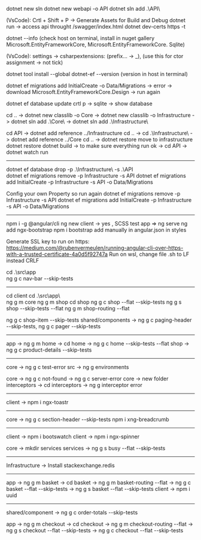 dotnet new sln
dotnet new webapi -o API
dotnet sln add .\API\

(VsCode): Crtl + Shift + P -> Generate Assets for Build and Debug
dotnet run -> access api throught /swagger/index.html
dotnet dev-certs https -t

dotnet --info 
(check host on terminal, install in nuget gallery Microsoft.EntityFrameworkCore,
Microsoft.EntityFrameworkCore. Sqlite) 

(VsCode): settings -> csharpextensions: (prefix... -> _), (use this for ctor assignment -> not tick)

dotnet tool install --global dotnet-ef --version (version in host in terminal)

dotnet ef migrations add InitialCreate -o Data/Migrations -> error 
-> download Microsoft.EntityFrameworkCore.Design -> run again

dotnet ef database update
crtl p -> sqlite -> show database

cd .. -> dotnet new classlib -o Core -> dotnet new classlib -o Infrastructure 
-> dotnet sln add .\Core\ -> dotnet sln add .\Infrastructure\

cd API -> dotnet add reference ../Infrastructure
cd .. ->  cd .\Infrastructure\ -> dotnet add reference ../Core
cd .. -> dotnet restore
move   <ItemGroup>
    <PackageReference Include="Microsoft.EntityFrameworkCore" Version="8.0.8" />
    <PackageReference Include="Microsoft.EntityFrameworkCore.Sqlite" Version="8.0.8" />
  </ItemGroup>
to infrastructure
dotnet restore
dotnet build -> to make sure everything run ok -> cd API -> dotnet watch run

------------------------------------------------------------------------------------------------

dotnet ef database drop -p .\Infrastructure\ -s .\API\
dotnet ef migrations remove -p Infrastructure -s API
dotnet ef migrations add InitialCreate -p Infrastructure -s API -o Data/Migrations

Config your own Property so run again
dotnet ef migrations remove -p Infrastructure -s API
dotnet ef migrations add InitialCreate -p Infrastructure -s API -o Data/Migrations

------------------------------------------------------------------------------------------------
npm i -g @angular/cli
ng new client -> yes , SCSS
test app => ng serve
ng add ngx-bootstrap
npm i bootstrap
add manually in angular.json in styles

Generate SSL key to run on https: https://medium.com/@rubenvermeulen/running-angular-cli-over-https-with-a-trusted-certificate-4a0d5f92747a
Run on wsl, change file .sh to LF instead CRLF

cd .\src\app\
ng g c nav-bar --skip-tests

------------------------------------------------------------------------------------------------
cd client
cd .\src\app\  
ng g m core
ng g m shop
cd shop
ng g c shop --flat --skip-tests
ng g s shop --skip-tests --flat
ng g m shop-routing --flat

ng g c shop-item --skip-tests
shared/components -> ng g c paging-header --skip-tests, ng g c pager --skip-tests

------------------------------------------------------------------------------------------------
app -> ng g m home -> cd home -> ng g c home --skip-tests --flat 
shop -> ng g c product-details --skip-tests

------------------------------------------------------------------------------------------------
core -> ng g c test-error
src -> ng g environments

core -> ng g c not-found ->  ng g c server-error
core -> new folder interceptors -> cd interceptors -> ng g interceptor error


------------------------------------------------------------------------------------------------
client -> npm i ngx-toastr

------------------------------------------------------------------------------------------------

core -> ng g c section-header --skip-tests
npm i xng-breadcrumb

------------------------------------------------------------------------------------------------
client -> npm i bootswatch
client -> npm i ngx-spinner

core -> mkdir services
services -> ng g s busy --flat --skip-tests

------------------------------------------------------------------------------------------------
Infrastructure -> Install stackexchange.redis

------------------------------------------------------------------------------------------------
app ->  ng g m basket -> cd basket ->  ng g m basket-routing --flat -> ng g c basket --flat --skip-tests
->  ng g s basket --flat --skip-tests
client -> npm i uuid

------------------------------------------------------------------------------------------------

shared/component -> ng g c order-totals --skip-tests

app ->  ng g m checkout -> cd checkout -> ng g m checkout-routing --flat 
-> ng g s checkout --flat --skip-tests -> ng g c checkout --flat --skip-tests
